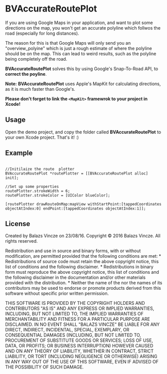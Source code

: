 # BVAccurateRoutePlot

If you are using Google Maps in your application, and want to plot some directions on the map, you won't get an accurate polyline which follwos the road (especially for long distances). 

The reason for this is that Google Maps will only send you an "overview_polyine" which is just a rough estimate of where the polyline should be on the map. This can lead to weird results, such as the polyline being completely off the road.

**BVAccurateRoutePlot** solves this by using Google's Snap-To-Road API, to **correct the poyline**.

**Note:** **BVAccurateRoutePlot** uses Apple's MapKit for calculating directions, as it is much faster than Google's. 

**Please don't forget to link the `<MapKit>` framewrok to your project in Xcode!**

## **Usage**

Open the demo project, and copy the folder called **BVAccurateRoutePlot** to your own Xcode project. That's it! :)

## **Example**


``` smalltalk 

//Initilaize the route  plotter
BVAccurateRoutePlot *routePlotter = [[BVAccurateRoutePlot alloc] init];
        
//Set up some properties
routePlotter.strokeWidth = 6;
routePlotter.strokeColor = [UIColor blueColor];

[routePlotter drawRouteOnMap:mapView withStartPoint:[tappedCoordinates objectAtIndex:0] endPoint:[tappedCoordinates objectAtIndex:1]]; 
```

## **License**

Created by Balazs Vincze on 23/08/16.
Copyright © 2016 Balazs Vincze. All rights reserved.

Redistribution and use in source and binary forms, with or without
modification, are permitted provided that the following conditions are met:
    * Redistributions of source code must retain the above copyright
      notice, this list of conditions and the following disclaimer.
    * Redistributions in binary form must reproduce the above copyright
      notice, this list of conditions and the following disclaimer in the
      documentation and/or other materials provided with the distribution.
    * Neither the name of the <organization> nor the
      names of its contributors may be used to endorse or promote products
      derived from this software without specific prior written permission.

THIS SOFTWARE IS PROVIDED BY THE COPYRIGHT HOLDERS AND CONTRIBUTORS "AS IS" AND
ANY EXPRESS OR IMPLIED WARRANTIES, INCLUDING, BUT NOT LIMITED TO, THE IMPLIED
WARRANTIES OF MERCHANTABILITY AND FITNESS FOR A PARTICULAR PURPOSE ARE
DISCLAIMED. IN NO EVENT SHALL "BALAZS VINCZE" BE LIABLE FOR ANY
DIRECT, INDIRECT, INCIDENTAL, SPECIAL, EXEMPLARY, OR CONSEQUENTIAL DAMAGES
(INCLUDING, BUT NOT LIMITED TO, PROCUREMENT OF SUBSTITUTE GOODS OR SERVICES;
LOSS OF USE, DATA, OR PROFITS; OR BUSINESS INTERRUPTION) HOWEVER CAUSED AND
ON ANY THEORY OF LIABILITY, WHETHER IN CONTRACT, STRICT LIABILITY, OR TORT
(INCLUDING NEGLIGENCE OR OTHERWISE) ARISING IN ANY WAY OUT OF THE USE OF THIS
SOFTWARE, EVEN IF ADVISED OF THE POSSIBILITY OF SUCH DAMAGE.
